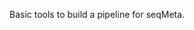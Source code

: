 <!-- README.md is generated from README.Rmd. Please edit that file -->
Basic tools to build a pipeline for seqMeta.
